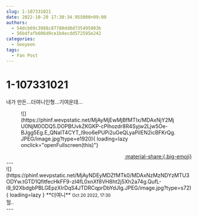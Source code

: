 ```yaml
---
slug: 1-107331021
date: 2022-10-20 17:30:34.955000+09:00
authors:
  - 54dcb69c3988c87780dd8d735495903b
  - 56bdfafb606d9ce1b4ecdd572595e242
categories:
  - Seoyeon
tags:
  - Fan Post
---
```


# 1-107331021

<div class="post-container" markdown="1">
<div class="content-container md-sidebar__scrollwrap" markdown="1">

내가 만든…더여니인형…기여운데…
<figure markdown="1">
![](https://phinf.wevpstatic.net/MjAyMjEwMjBfMTIx/MDAxNjY2MjU0NjM0ODQ5.DOPBfJvkZKGKP-cPlhozdr8R4Syjw2Ljw5Oe-BJgg5Eg.E_QNaIT4CYT_l9oo6ePUPi2uGeQLyaPiIEN2icBFKrQg.JPEG/image.jpg?type=e1920){ loading=lazy onclick="openFullscreen(this)"}
</figure>


</div>
</div>

<div style="text-align: right;" markdown="1">
<a href="https://weverse.io/fromis9/fanpost/1-107331021" style="text-align: right;">:material-share:{.big-emoji}</a>
</div>
---

<div class="comments-container md-sidebar__scrollwrap" markdown="1">
<div class="comment" markdown="1">
<div class='id-container' markdown="1">
![](https://phinf.wevpstatic.net/MjAyNDEyMDZfMTk0/MDAxNzMzNDYzMTU3ODYw.tGTD1QfitfecHkFF9-zI4fL0xnXf8VH8ht2j5Xh2a74g.QufL-i9_92XbdgbPBLGEpzXIrDqS4JTDRCqprDbYdJIg.JPEG/image.jpg?type=s72){ loading=lazy }
**<span class="artist">더여니</span>** <small>Oct 20 2022, 17:30</small><br>
</div>
<div class='comment-body' markdown="1">
헐..
</div>
</div>
</div>
---
